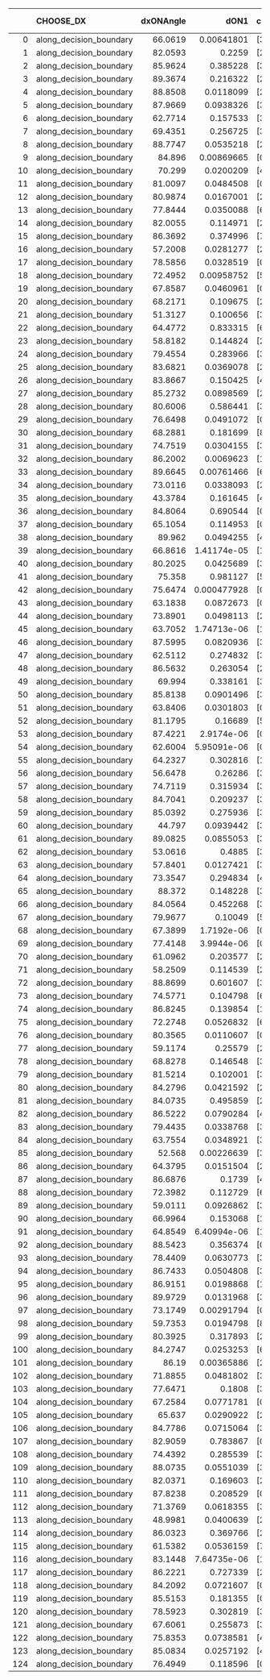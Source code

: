 |     | CHOOSE_DX               |   dxONAngle |        dON1 | cIDON1   |   dON_patch_1 |   nTON |         dON |   dxOFFAngle |       dOFF1 | cIDOFF1   |   dOFF_patch_1 |   nTOFF |        dOFF | SUCCESS   |   nExp |   dual_point_id |   subpoint_time_seconds |   total_execution_time |        logp |         dOFF/dON | Vote dOFF>dON   |
|----:|:------------------------|------------:|------------:|:---------|--------------:|-------:|------------:|-------------:|------------:|:----------|---------------:|--------:|------------:|:----------|-------:|----------------:|------------------------:|-----------------------:|------------:|-----------------:|:----------------|
|   0 | along_decision_boundary |     66.0619 | 0.00641801  | [3 6]    |   0.00641801  |      1 | 0.00641801  |      68.9989 | 0.119772    | [3 6]     |    0.119772    |       1 | 0.119772    | True      |      1 |               1 |                2.16036  |                2.45993 |  0          |     18.6619      | True            |
|   1 | along_decision_boundary |     82.0593 | 0.2259      | [2 6]    |   0.2259      |      1 | 0.2259      |      72.8917 | 0.153993    | [2 6]     |    0.153993    |       1 | 0.153993    | False     |      2 |               6 |                4.27789  |                6.93549 | -0.5        |      0.681687    | False           |
|   2 | along_decision_boundary |     85.9624 | 0.385228    | [3 4]    |   0.385228    |      1 | 0.385228    |      66.2028 | 0.000983237 | [3 4]     |    0.000983237 |       1 | 0.000983237 | False     |      3 |               7 |                4.0639   |               11.0046  | -0          |      0.00255235  | False           |
|   3 | along_decision_boundary |     89.3674 | 0.216322    | [2 6]    |   0.216322    |      1 | 0.216322    |      74.9112 | 0.123806    | [2 6]     |    0.123806    |       1 | 0.123806    | False     |      4 |               9 |                4.80899  |               19.4504  | -0.166667   |      0.572321    | False           |
|   4 | along_decision_boundary |     88.8508 | 0.0118099   | [2 4]    |   0.0118099   |      1 | 0.0118099   |      82.1474 | 0.0393473   | [2 4]     |    0.0393473   |       1 | 0.0393473   | True      |      5 |              10 |                1.84116  |               21.2965  | -0.5        |      3.33171     | True            |
|   5 | along_decision_boundary |     87.9669 | 0.0938326   | [3 6]    |   0.0938326   |      1 | 0.0938326   |      81.0267 | 0.0228123   | [3 6]     |    0.0228123   |       1 | 0.0228123   | False     |      6 |              11 |                2.0422   |               23.3462  | -0.1        |      0.243117    | False           |
|   6 | along_decision_boundary |     62.7714 | 0.157533    | [3 6]    |   0.157533    |      1 | 0.157533    |      67.1456 | 0.18033     | [3 6]     |    0.18033     |       1 | 0.18033     | True      |      7 |              12 |                2.58042  |               25.9356  | -0.333333   |      1.14472     | True            |
|   7 | along_decision_boundary |     69.4351 | 0.256725    | [3 6]    |   0.256725    |      1 | 0.256725    |      67.2894 | 0.303789    | [3 6]     |    0.303789    |       1 | 0.303789    | True      |      8 |              14 |                4.73575  |               32.4955  | -0.0714286  |      1.18332     | True            |
|   8 | along_decision_boundary |     88.7747 | 0.0535218   | [2 9]    |   0.0535218   |      1 | 0.0535218   |      77.8489 | 0.120585    | [2 9]     |    0.120585    |       1 | 0.120585    | True      |      9 |              15 |                2.78758  |               35.2921  | -0          |      2.253       | True            |
|   9 | along_decision_boundary |     84.896  | 0.00869665  | [0 9]    |   0.00869665  |      1 | 0.00869665  |      79.6673 | 0.0578781   | [1 9]     |    0.0578781   |       1 | 0.0578781   | True      |     10 |              18 |                1.88734  |               38.9841  | -0.0555556  |      6.65521     | True            |
|  10 | along_decision_boundary |     70.299  | 0.0200209   | [4 7]    |   0.0200209   |      1 | 0.0200209   |      83.7359 | 0.0101969   | [4 7]     |    0.0101969   |       1 | 0.0101969   | False     |     11 |              20 |                0.925601 |               39.9453  | -0.2        |      0.509313    | False           |
|  11 | along_decision_boundary |     81.0097 | 0.0484508   | [0 1]    |   0.0484508   |      1 | 0.0484508   |      80.6295 | 0.0984264   | [0 1]     |    0.0984264   |       1 | 0.0984264   | True      |     12 |              22 |                1.5513   |               41.562   | -0.0454545  |      2.03147     | True            |
|  12 | along_decision_boundary |     80.9874 | 0.0167001   | [2 3]    |   0.0167001   |      1 | 0.0167001   |      86.0848 | 0.148969    | [2 3]     |    0.148969    |       1 | 0.148969    | True      |     13 |              23 |                1.8379   |               43.4064  | -0.166667   |      8.92025     | True            |
|  13 | along_decision_boundary |     77.8444 | 0.0350088   | [6 9]    |   0.0350088   |      1 | 0.0350088   |      75.3954 | 0.0835924   | [6 9]     |    0.0835924   |       1 | 0.0835924   | True      |     14 |              25 |                1.63182  |               48.346   | -0.346154   |      2.38775     | True            |
|  14 | along_decision_boundary |     82.0055 | 0.114971    | [2 6]    |   0.114971    |      1 | 0.114971    |      86.0698 | 0.0754566   | [2 6]     |    0.0754566   |       1 | 0.0754566   | False     |     15 |              26 |                1.21574  |               49.5697  | -0.571429   |      0.656309    | False           |
|  15 | along_decision_boundary |     86.3692 | 0.374996    | [7 9]    |   0.374996    |      1 | 0.374996    |      77.2874 | 0.132703    | [7 9]     |    0.132703    |       1 | 0.132703    | False     |     16 |              28 |                4.02464  |               58.013   | -0.3        |      0.35388     | False           |
|  16 | along_decision_boundary |     57.2008 | 0.0281277   | [2 7]    |   0.0281277   |      1 | 0.0281277   |      67.2487 | 0.0261053   | [2 7]     |    0.0261053   |       1 | 0.0261053   | False     |     17 |              29 |                1.53597  |               59.5569  | -0.125      |      0.9281      | False           |
|  17 | along_decision_boundary |     78.5856 | 0.0328519   | [0 8]    |   0.0328519   |      1 | 0.0328519   |      65.6351 | 0.305674    | [1 8]     |    0.305674    |       1 | 0.305674    | True      |     18 |              30 |                2.78301  |               62.3439  | -0.0294118  |      9.30463     | True            |
|  18 | along_decision_boundary |     72.4952 | 0.00958752  | [5 6]    |   0.00958752  |      1 | 0.00958752  |      70.3783 | 0.197027    | [5 6]     |    0.197027    |       1 | 0.197027    | True      |     19 |              34 |                1.32626  |               63.8105  | -0.111111   |     20.5503      | True            |
|  19 | along_decision_boundary |     67.8587 | 0.0460961   | [0 1]    |   0.0460961   |      1 | 0.0460961   |      63.2441 | 0.126914    | [0 1]     |    0.126914    |       1 | 0.126914    | True      |     20 |              35 |                3.68725  |               67.5027  | -0.236842   |      2.75326     | True            |
|  20 | along_decision_boundary |     68.2171 | 0.109675    | [2 5]    |   0.109675    |      1 | 0.109675    |      66.9124 | 0.00550006  | [2 5]     |    0.00550006  |       1 | 0.00550006  | False     |     21 |              36 |                1.59434  |               69.1047  | -0.4        |      0.0501485   | False           |
|  21 | along_decision_boundary |     51.3127 | 0.100656    | [3 9]    |   0.100656    |      1 | 0.100656    |      56.6894 | 0.584553    | [3 9]     |    0.584553    |       1 | 0.584553    | True      |     22 |              37 |                3.11639  |               72.2271  | -0.214286   |      5.80743     | True            |
|  22 | along_decision_boundary |     64.4772 | 0.833315    | [6 9]    |   0.833315    |      1 | 0.833315    |      58.9301 | 0.0055224   | [6 9]     |    0.0055224   |       1 | 0.0055224   | False     |     23 |              38 |                4.35446  |               76.5865  | -0.363636   |      0.00662702  | False           |
|  23 | along_decision_boundary |     58.8182 | 0.144824    | [2 7]    |   0.144824    |      1 | 0.144824    |      55.5528 | 0.0663783   | [2 7]     |    0.0663783   |       1 | 0.0663783   | False     |     24 |              40 |                1.7597   |               80.1942  | -0.195652   |      0.458337    | False           |
|  24 | along_decision_boundary |     79.4554 | 0.283966    | [3 6]    |   0.283966    |      1 | 0.283966    |      57.7613 | 0.0111622   | [3 6]     |    0.0111622   |       1 | 0.0111622   | False     |     25 |              41 |                5.83166  |               86.0309  | -0.0833333  |      0.0393083   | False           |
|  25 | along_decision_boundary |     83.6821 | 0.0369078   | [2 7]    |   0.0369078   |      1 | 0.0369078   |      71.0865 | 0.133281    | [2 7]     |    0.133281    |       1 | 0.133281    | True      |     26 |              48 |                2.23355  |               88.5757  | -0.02       |      3.6112      | True            |
|  26 | along_decision_boundary |     83.8667 | 0.150425    | [4 6]    |   0.150425    |      1 | 0.150425    |      72.0468 | 0.124273    | [4 6]     |    0.124273    |       1 | 0.124273    | False     |     27 |              50 |                4.29282  |               95.7405  | -0.0769231  |      0.826144    | False           |
|  27 | along_decision_boundary |     85.2732 | 0.0898569   | [2 3]    |   0.0898569   |      1 | 0.0898569   |      88.8899 | 0.374277    | [2 3]     |    0.374277    |       1 | 0.374277    | True      |     28 |              51 |                5.0588   |              100.804   | -0.0185185  |      4.16526     | True            |
|  28 | along_decision_boundary |     80.6006 | 0.586441    | [3 6]    |   0.586441    |      1 | 0.586441    |      71.2876 | 0.214739    | [3 6]     |    0.214739    |       1 | 0.214739    | False     |     29 |              53 |                5.94302  |              106.805   | -0.0714286  |      0.366173    | False           |
|  29 | along_decision_boundary |     76.6498 | 0.0491072   | [0 9]    |   0.0491072   |      1 | 0.0491072   |      74.6072 | 3.11157e-05 | [1 9]     |    3.11157e-05 |       1 | 3.11157e-05 | False     |     30 |              54 |                1.67887  |              108.493   | -0.0172414  |      0.000633629 | False           |
|  30 | along_decision_boundary |     68.2881 | 0.181699    | [8 9]    |   0.181699    |      1 | 0.181699    |      82.5151 | 0.502613    | [8 9]     |    0.502613    |       1 | 0.502613    | True      |     31 |              57 |                3.52824  |              112.108   | -0          |      2.76618     | True            |
|  31 | along_decision_boundary |     74.7519 | 0.0304155   | [3 9]    |   0.0304155   |      1 | 0.0304155   |      72.4417 | 0.0794596   | [3 9]     |    0.0794596   |       1 | 0.0794596   | True      |     32 |              65 |                1.82791  |              116.822   | -0.016129   |      2.61247     | True            |
|  32 | along_decision_boundary |     86.2002 | 0.0069623   | [1 2]    |   0.0069623   |      1 | 0.0069623   |      78.5628 | 3.13143e-06 | [0 2]     |    3.13143e-06 |       1 | 3.13143e-06 | False     |     33 |              66 |                1.51826  |              118.349   | -0.0625     |      0.00044977  | False           |
|  33 | along_decision_boundary |     89.6645 | 0.00761466  | [6 9]    |   0.00761466  |      1 | 0.00761466  |      87.6317 | 0.109533    | [6 9]     |    0.109533    |       1 | 0.109533    | True      |     34 |              73 |                1.18752  |              125.355   | -0.0151515  |     14.3844      | True            |
|  34 | along_decision_boundary |     73.0116 | 0.0338093   | [2 8]    |   0.0338093   |      1 | 0.0338093   |      70.8501 | 0.644345    | [2 8]     |    0.644345    |       1 | 0.644345    | True      |     35 |              74 |                3.57052  |              128.933   | -0.0588235  |     19.0582      | True            |
|  35 | along_decision_boundary |     43.3784 | 0.161645    | [4 7]    |   0.161645    |      1 | 0.161645    |      52.1098 | 0.0537772   | [4 7]     |    0.0537772   |       1 | 0.0537772   | False     |     36 |              76 |                2.34825  |              135.598   | -0.128571   |      0.332687    | False           |
|  36 | along_decision_boundary |     84.8064 | 0.690544    | [0 1]    |   0.690544    |      1 | 0.690544    |      56.8122 | 0.0920147   | [0 1]     |    0.0920147   |       1 | 0.0920147   | False     |     37 |              77 |                5.22128  |              140.826   | -0.0555556  |      0.13325     | False           |
|  37 | along_decision_boundary |     65.1054 | 0.114953    | [0 1]    |   0.114953    |      1 | 0.114953    |      70.0447 | 0.0159706   | [0 1]     |    0.0159706   |       1 | 0.0159706   | False     |     38 |              78 |                2.27975  |              143.114   | -0.0135135  |      0.138931    | False           |
|  38 | along_decision_boundary |     89.962  | 0.0494255   | [4 5]    |   0.0494255   |      1 | 0.0494255   |      69.2666 | 0.0749543   | [4 5]     |    0.0749543   |       1 | 0.0749543   | True      |     39 |              86 |                2.67447  |              154.785   | -0          |      1.51651     | True            |
|  39 | along_decision_boundary |     66.8616 | 1.41174e-05 | [1 8]    |   1.41174e-05 |      1 | 1.41174e-05 |      88.5148 | 0.29857     | [0 8]     |    0.29857     |       1 | 0.29857     | True      |     40 |              87 |                3.89034  |              158.682   | -0.0128205  |  21149.2         | True            |
|  40 | along_decision_boundary |     80.2025 | 0.0425689   | [3 4]    |   0.0425689   |      1 | 0.0425689   |      80.8264 | 0.00182131  | [3 4]     |    0.00182131  |       1 | 0.00182131  | False     |     41 |              91 |                1.4952   |              167.504   | -0.05       |      0.0427851   | False           |
|  41 | along_decision_boundary |     75.358  | 0.981127    | [5 9]    |   0.981127    |      1 | 0.981127    |      76.5799 | 0.36258     | [5 9]     |    0.36258     |       1 | 0.36258     | False     |     42 |              92 |                9.59296  |              177.101   | -0.0121951  |      0.369554    | False           |
|  42 | along_decision_boundary |     75.6474 | 0.000477928 | [0 9]    |   0.000477928 |      1 | 0.000477928 |      88.1067 | 0.20565     | [1 9]     |    0.20565     |       1 | 0.20565     | True      |     43 |              94 |                2.32546  |              179.477   | -0          |    430.296       | True            |
|  43 | along_decision_boundary |     63.1838 | 0.0872673   | [0 1]    |   0.0872673   |      1 | 0.0872673   |      79.9208 | 0.185236    | [0 1]     |    0.185236    |       1 | 0.185236    | True      |     44 |              95 |                1.90727  |              181.39    | -0.0116279  |      2.12263     | True            |
|  44 | along_decision_boundary |     73.8901 | 0.0498113   | [2 7]    |   0.0498113   |      1 | 0.0498113   |      78.0627 | 0.321053    | [2 7]     |    0.321053    |       1 | 0.321053    | True      |     45 |              96 |                3.5397   |              184.939   | -0.0454545  |      6.44538     | True            |
|  45 | along_decision_boundary |     63.7052 | 1.74713e-06 | [1 8]    |   1.74713e-06 |      1 | 1.74713e-06 |      76.7515 | 0.284038    | [0 8]     |    0.284038    |       1 | 0.284038    | True      |     46 |              99 |                1.13142  |              187.279   | -0.1        | 162574           | True            |
|  46 | along_decision_boundary |     87.5995 | 0.0820936   | [3 5]    |   0.0820936   |      1 | 0.0820936   |      88.9778 | 0.0319577   | [3 5]     |    0.0319577   |       1 | 0.0319577   | False     |     47 |             102 |                1.23133  |              188.602   | -0.173913   |      0.389284    | False           |
|  47 | along_decision_boundary |     62.5112 | 0.274832    | [3 5]    |   0.274832    |      1 | 0.274832    |      52.3193 | 0.0459811   | [3 5]     |    0.0459811   |       1 | 0.0459811   | False     |     48 |             107 |                1.59968  |              199.729   | -0.0957447  |      0.167306    | False           |
|  48 | along_decision_boundary |     86.5632 | 0.263054    | [2 6]    |   0.263054    |      1 | 0.263054    |      81.626  | 0.0551914   | [2 6]     |    0.0551914   |       1 | 0.0551914   | False     |     49 |             108 |                3.74953  |              203.487   | -0.0416667  |      0.20981     | False           |
|  49 | along_decision_boundary |     69.994  | 0.338161    | [3 4]    |   0.338161    |      1 | 0.338161    |      62.0327 | 0.0868298   | [3 4]     |    0.0868298   |       1 | 0.0868298   | False     |     50 |             109 |                1.8358   |              205.33    | -0.0102041  |      0.256771    | False           |
|  50 | along_decision_boundary |     85.8138 | 0.0901496   | [3 7]    |   0.0901496   |      1 | 0.0901496   |      73.3385 | 0.325779    | [3 7]     |    0.325779    |       1 | 0.325779    | True      |     51 |             113 |                1.586    |              211.21    | -0          |      3.61376     | True            |
|  51 | along_decision_boundary |     63.8406 | 0.0301803   | [0 1]    |   0.0301803   |      1 | 0.0301803   |      61.0605 | 0.109611    | [0 1]     |    0.109611    |       1 | 0.109611    | True      |     52 |             114 |                2.00721  |              213.223   | -0.00980392 |      3.63189     | True            |
|  52 | along_decision_boundary |     81.1795 | 0.16689     | [5 9]    |   0.16689     |      1 | 0.16689     |      79.7587 | 0.0274372   | [5 9]     |    0.0274372   |       1 | 0.0274372   | False     |     53 |             115 |                1.00427  |              214.233   | -0.0384615  |      0.164403    | False           |
|  53 | along_decision_boundary |     87.4221 | 2.9174e-06  | [0 8]    |   2.9174e-06  |      1 | 2.9174e-06  |      82.292  | 0.000258809 | [1 8]     |    0.000258809 |       1 | 0.000258809 | True      |     54 |             116 |                0.964809 |              215.205   | -0.00943396 |     88.7125      | True            |
|  54 | along_decision_boundary |     62.6004 | 5.95091e-06 | [0 8]    |   5.95091e-06 |      1 | 5.95091e-06 |      84.8955 | 0.0371643   | [1 8]     |    0.0371643   |       1 | 0.0371643   | True      |     55 |             117 |                1.22621  |              216.44    | -0.037037   |   6245.15        | True            |
|  55 | along_decision_boundary |     64.2327 | 0.302816    | [1 7]    |   0.302816    |      1 | 0.302816    |      68.3393 | 1.40534e-05 | [0 7]     |    1.40534e-05 |       1 | 1.40534e-05 | False     |     56 |             121 |                2.70456  |              227.485   | -0.0818182  |      4.64091e-05 | False           |
|  56 | along_decision_boundary |     56.6478 | 0.26286     | [3 5]    |   0.26286     |      1 | 0.26286     |      55.2718 | 0.381793    | [3 5]     |    0.381793    |       1 | 0.381793    | True      |     57 |             122 |                3.64176  |              231.132   | -0.0357143  |      1.45246     | True            |
|  57 | along_decision_boundary |     74.7119 | 0.315934    | [3 5]    |   0.315934    |      1 | 0.315934    |      72.7149 | 0.145033    | [3 5]     |    0.145033    |       1 | 0.145033    | False     |     58 |             123 |                2.81507  |              233.957   | -0.0789474  |      0.459061    | False           |
|  58 | along_decision_boundary |     84.7041 | 0.209237    | [3 5]    |   0.209237    |      1 | 0.209237    |      77.1895 | 0.0516463   | [3 5]     |    0.0516463   |       1 | 0.0516463   | False     |     59 |             126 |                2.9449   |              245.745   | -0.0344828  |      0.246832    | False           |
|  59 | along_decision_boundary |     85.0392 | 0.275936    | [3 5]    |   0.275936    |      1 | 0.275936    |      76.4494 | 0.132232    | [3 5]     |    0.132232    |       1 | 0.132232    | False     |     60 |             127 |                2.58641  |              248.336   | -0.00847458 |      0.479211    | False           |
|  60 | along_decision_boundary |     44.797  | 0.0939442   | [3 6]    |   0.0939442   |      1 | 0.0939442   |      55.5669 | 0.0105382   | [3 6]     |    0.0105382   |       1 | 0.0105382   | False     |     61 |             128 |                1.81151  |              250.153   | -0          |      0.112175    | False           |
|  61 | along_decision_boundary |     89.0825 | 0.0855053   | [3 5]    |   0.0855053   |      1 | 0.0855053   |      85.0104 | 0.748503    | [3 5]     |    0.748503    |       1 | 0.748503    | True      |     62 |             129 |                3.78629  |              253.944   | -0.00819672 |      8.75387     | True            |
|  62 | along_decision_boundary |     53.0616 | 0.4885      | [3 5]    |   0.4885      |      1 | 0.4885      |      56.7309 | 0.0157808   | [3 5]     |    0.0157808   |       1 | 0.0157808   | False     |     63 |             131 |                3.63902  |              260.849   | -0          |      0.0323046   | False           |
|  63 | along_decision_boundary |     57.8401 | 0.0127421   | [3 5]    |   0.0127421   |      1 | 0.0127421   |      89.3163 | 0.129899    | [3 5]     |    0.129899    |       1 | 0.129899    | True      |     64 |             132 |                1.38159  |              262.239   | -0.00793651 |     10.1945      | True            |
|  64 | along_decision_boundary |     73.3547 | 0.294834    | [4 7]    |   0.294834    |      1 | 0.294834    |      68.5165 | 0.303343    | [4 7]     |    0.303343    |       1 | 0.303343    | True      |     65 |             133 |                3.6305   |              265.878   | -0          |      1.02886     | True            |
|  65 | along_decision_boundary |     88.372  | 0.148228    | [3 4]    |   0.148228    |      1 | 0.148228    |      74.9952 | 0.330755    | [3 4]     |    0.330755    |       1 | 0.330755    | True      |     66 |             134 |                4.96383  |              270.851   | -0.00769231 |      2.2314      | True            |
|  66 | along_decision_boundary |     84.0564 | 0.452268    | [3 6]    |   0.452268    |      1 | 0.452268    |      68.6058 | 0.31137     | [3 6]     |    0.31137     |       1 | 0.31137     | False     |     67 |             135 |                4.28134  |              275.14    | -0.030303   |      0.688463    | False           |
|  67 | along_decision_boundary |     79.9677 | 0.10049     | [5 9]    |   0.10049     |      1 | 0.10049     |      87.4211 | 0.0557201   | [5 9]     |    0.0557201   |       1 | 0.0557201   | False     |     68 |             136 |                1.70332  |              276.851   | -0.00746269 |      0.554486    | False           |
|  68 | along_decision_boundary |     67.3899 | 1.7192e-06  | [0 8]    |   1.7192e-06  |      1 | 1.7192e-06  |      82.5369 | 0.0785371   | [1 8]     |    0.0785371   |       1 | 0.0785371   | True      |     69 |             141 |                1.25941  |              285.749   | -0          |  45682.5         | True            |
|  69 | along_decision_boundary |     77.4148 | 3.9944e-06  | [0 8]    |   3.9944e-06  |      1 | 3.9944e-06  |      76.1186 | 0.28445     | [0 8]     |    0.28445     |       1 | 0.28445     | True      |     70 |             142 |                1.45202  |              287.207   | -0.00724638 |  71212.3         | True            |
|  70 | along_decision_boundary |     61.0962 | 0.203577    | [2 7]    |   0.203577    |      1 | 0.203577    |      69.7601 | 0.0636752   | [2 7]     |    0.0636752   |       1 | 0.0636752   | False     |     71 |             145 |                2.5619   |              299.259   | -0.0285714  |      0.312782    | False           |
|  71 | along_decision_boundary |     58.2509 | 0.114539    | [2 3]    |   0.114539    |      1 | 0.114539    |      61.8353 | 0.248323    | [2 3]     |    0.248323    |       1 | 0.248323    | True      |     72 |             146 |                4.45868  |              303.725   | -0.00704225 |      2.16802     | True            |
|  72 | along_decision_boundary |     88.8699 | 0.601607    | [3 6]    |   0.601607    |      1 | 0.601607    |      67.7727 | 0.510033    | [3 6]     |    0.510033    |       1 | 0.510033    | False     |     73 |             148 |                4.78073  |              308.567   | -0.0277778  |      0.847784    | False           |
|  73 | along_decision_boundary |     74.5771 | 0.104798    | [6 9]    |   0.104798    |      1 | 0.104798    |      76.9959 | 0.459946    | [6 9]     |    0.459946    |       1 | 0.459946    | True      |     74 |             149 |                2.97657  |              311.549   | -0.00684932 |      4.38886     | True            |
|  74 | along_decision_boundary |     86.8245 | 0.139854    | [1 9]    |   0.139854    |      1 | 0.139854    |      85.4227 | 0.0025766   | [0 9]     |    0.0025766   |       1 | 0.0025766   | False     |     75 |             151 |                0.965084 |              315.527   | -0.027027   |      0.0184235   | False           |
|  75 | along_decision_boundary |     72.2748 | 0.0526832   | [6 9]    |   0.0526832   |      1 | 0.0526832   |      68.8611 | 0.0141061   | [6 9]     |    0.0141061   |       1 | 0.0141061   | False     |     76 |             152 |                1.60769  |              317.145   | -0.00666667 |      0.267753    | False           |
|  76 | along_decision_boundary |     80.3565 | 0.0110607   | [0 5]    |   0.0110607   |      1 | 0.0110607   |      75.7227 | 0.000311262 | [1 5]     |    0.000311262 |       1 | 0.000311262 | False     |     77 |             155 |                0.953574 |              324.221   | -0          |      0.0281414   | False           |
|  77 | along_decision_boundary |     59.1174 | 0.25579     | [2 4]    |   0.25579     |      1 | 0.25579     |      56.2193 | 0.143629    | [2 4]     |    0.143629    |       1 | 0.143629    | False     |     78 |             157 |                4.77779  |              329.047   | -0.00649351 |      0.561513    | False           |
|  78 | along_decision_boundary |     68.8278 | 0.146548    | [3 6]    |   0.146548    |      1 | 0.146548    |      64.6607 | 0.146166    | [3 6]     |    0.146166    |       1 | 0.146166    | False     |     79 |             158 |                2.77484  |              331.832   | -0.025641   |      0.997389    | False           |
|  79 | along_decision_boundary |     81.5214 | 0.102001    | [3 8]    |   0.102001    |      1 | 0.102001    |      84.7947 | 0.000581691 | [3 8]     |    0.000581691 |       1 | 0.000581691 | False     |     80 |             159 |                1.26346  |              333.102   | -0.056962   |      0.00570279  | False           |
|  80 | along_decision_boundary |     84.2796 | 0.0421592   | [2 4]    |   0.0421592   |      1 | 0.0421592   |      79.1055 | 0.000783141 | [2 4]     |    0.000783141 |       1 | 0.000783141 | False     |     81 |             160 |                1.47883  |              334.587   | -0.1        |      0.0185758   | False           |
|  81 | along_decision_boundary |     84.0735 | 0.495859    | [2 6]    |   0.495859    |      1 | 0.495859    |      74.1432 | 0.159281    | [2 6]     |    0.159281    |       1 | 0.159281    | False     |     82 |             161 |                4.17183  |              338.767   | -0.154321   |      0.321222    | False           |
|  82 | along_decision_boundary |     86.5222 | 0.0790284   | [4 6]    |   0.0790284   |      1 | 0.0790284   |      88.5103 | 0.082164    | [4 6]     |    0.082164    |       1 | 0.082164    | True      |     83 |             162 |                1.0395   |              339.814   | -0.219512   |      1.03968     | True            |
|  83 | along_decision_boundary |     79.4435 | 0.0338768   | [3 4]    |   0.0338768   |      1 | 0.0338768   |      85.5239 | 0.117605    | [3 4]     |    0.117605    |       1 | 0.117605    | True      |     84 |             173 |                1.80444  |              347.775   | -0.150602   |      3.47154     | True            |
|  84 | along_decision_boundary |     63.7554 | 0.0348921   | [3 7]    |   0.0348921   |      1 | 0.0348921   |      66.8104 | 0.0120286   | [3 7]     |    0.0120286   |       1 | 0.0120286   | False     |     85 |             174 |                1.36995  |              349.153   | -0.0952381  |      0.344737    | False           |
|  85 | along_decision_boundary |     52.568  | 0.00226639  | [3 7]    |   0.00226639  |      1 | 0.00226639  |      62.9049 | 0.72508     | [3 7]     |    0.72508     |       1 | 0.72508     | True      |     86 |             175 |                3.62072  |              352.783   | -0.147059   |    319.927       | True            |
|  86 | along_decision_boundary |     64.3795 | 0.0151504   | [2 9]    |   0.0151504   |      1 | 0.0151504   |      53.5778 | 0.0279917   | [2 9]     |    0.0279917   |       1 | 0.0279917   | True      |     87 |             176 |                1.24651  |              354.036   | -0.0930233  |      1.84759     | True            |
|  87 | along_decision_boundary |     86.6876 | 0.1739      | [4 7]    |   0.1739      |      1 | 0.1739      |      71.6429 | 1.07016     | [4 7]     |    1.07016     |       1 | 1.07016     | True      |     88 |             178 |                3.36408  |              357.453   | -0.0517241  |      6.15388     | True            |
|  88 | along_decision_boundary |     72.3982 | 0.112729    | [6 7]    |   0.112729    |      1 | 0.112729    |      81.7522 | 0.57061     | [6 7]     |    0.57061     |       1 | 0.57061     | True      |     89 |             181 |                4.23653  |              365.642   | -0.0227273  |      5.06176     | True            |
|  89 | along_decision_boundary |     59.0111 | 0.0926862   | [3 5]    |   0.0926862   |      1 | 0.0926862   |      46.4658 | 0.0399921   | [3 5]     |    0.0399921   |       1 | 0.0399921   | False     |     90 |             182 |                2.14411  |              367.796   | -0.00561798 |      0.431479    | False           |
|  90 | along_decision_boundary |     66.9964 | 0.153068    | [1 9]    |   0.153068    |      1 | 0.153068    |      70.7075 | 3.89618e-05 | [0 9]     |    3.89618e-05 |       1 | 3.89618e-05 | False     |     91 |             183 |                1.49512  |              369.295   | -0.0222222  |      0.00025454  | False           |
|  91 | along_decision_boundary |     64.8549 | 6.40994e-06 | [1 8]    |   6.40994e-06 |      1 | 6.40994e-06 |      70.4686 | 0.277514    | [0 8]     |    0.277514    |       1 | 0.277514    | True      |     92 |             186 |                2.66737  |              372.056   | -0.0494505  |  43294.3         | True            |
|  92 | along_decision_boundary |     88.5423 | 0.356374    | [0 8]    |   0.356374    |      1 | 0.356374    |      82.3743 | 0.113801    | [0 8]     |    0.113801    |       1 | 0.113801    | False     |     93 |             188 |                2.19634  |              374.295   | -0.0217391  |      0.319331    | False           |
|  93 | along_decision_boundary |     78.4409 | 0.0630773   | [3 8]    |   0.0630773   |      1 | 0.0630773   |      85.8252 | 0.231668    | [3 8]     |    0.231668    |       1 | 0.231668    | True      |     94 |             192 |                3.62216  |              378.051   | -0.0483871  |      3.67277     | True            |
|  94 | along_decision_boundary |     86.7433 | 0.0504808   | [3 8]    |   0.0504808   |      1 | 0.0504808   |      68.1334 | 0.0660346   | [3 8]     |    0.0660346   |       1 | 0.0660346   | True      |     95 |             193 |                1.77874  |              379.835   | -0.0212766  |      1.30812     | True            |
|  95 | along_decision_boundary |     86.9151 | 0.0198868   | [1 5]    |   0.0198868   |      1 | 0.0198868   |      59.3816 | 0.0521458   | [0 5]     |    0.0521458   |       1 | 0.0521458   | True      |     96 |             194 |                2.07535  |              381.919   | -0.00526316 |      2.62213     | True            |
|  96 | along_decision_boundary |     89.9729 | 0.0131968   | [3 5]    |   0.0131968   |      1 | 0.0131968   |      73.9182 | 0.0075439   | [3 5]     |    0.0075439   |       1 | 0.0075439   | False     |     97 |             197 |                1.39906  |              384.801   | -0          |      0.571647    | False           |
|  97 | along_decision_boundary |     73.1749 | 0.00291794  | [0 1]    |   0.00291794  |      1 | 0.00291794  |      67.5322 | 0.0559125   | [0 1]     |    0.0559125   |       1 | 0.0559125   | True      |     98 |             198 |                1.71357  |              386.528   | -0.00515464 |     19.1616      | True            |
|  98 | along_decision_boundary |     59.7353 | 0.0194798   | [8 9]    |   0.0194798   |      1 | 0.0194798   |      74.6411 | 0.0289803   | [8 9]     |    0.0289803   |       1 | 0.0289803   | True      |     99 |             200 |                1.5496   |              388.135   | -0          |      1.48771     | True            |
|  99 | along_decision_boundary |     80.3925 | 0.317893    | [2 6]    |   0.317893    |      1 | 0.317893    |      76.5454 | 0.341548    | [2 6]     |    0.341548    |       1 | 0.341548    | True      |    100 |             201 |                3.64546  |              391.789   | -0.00505051 |      1.07441     | True            |
| 100 | along_decision_boundary |     84.2747 | 0.0253253   | [6 9]    |   0.0253253   |      1 | 0.0253253   |      73.3967 | 0.292889    | [6 9]     |    0.292889    |       1 | 0.292889    | True      |    101 |             203 |                3.24156  |              395.1     | -0.02       |     11.5651      | True            |
| 101 | along_decision_boundary |     86.19   | 0.00365886  | [2 6]    |   0.00365886  |      1 | 0.00365886  |      88.5686 | 0.0150395   | [2 6]     |    0.0150395   |       1 | 0.0150395   | True      |    102 |             206 |                1.8367   |              397.023   | -0.0445545  |      4.11043     | True            |
| 102 | along_decision_boundary |     71.8855 | 0.0481802   | [3 9]    |   0.0481802   |      1 | 0.0481802   |      88.0987 | 0.0887541   | [3 9]     |    0.0887541   |       1 | 0.0887541   | True      |    103 |             209 |                2.26899  |              404.545   | -0.0784314  |      1.84213     | True            |
| 103 | along_decision_boundary |     77.6471 | 0.1808      | [3 6]    |   0.1808      |      1 | 0.1808      |      74.9172 | 0.288872    | [3 6]     |    0.288872    |       1 | 0.288872    | True      |    104 |             210 |                2.74253  |              407.295   | -0.121359   |      1.59774     | True            |
| 104 | along_decision_boundary |     67.2584 | 0.0771781   | [0 1]    |   0.0771781   |      1 | 0.0771781   |      72.322  | 0.1257      | [0 1]     |    0.1257      |       1 | 0.1257      | True      |    105 |             214 |                2.08532  |              417.757   | -0.173077   |      1.6287      | True            |
| 105 | along_decision_boundary |     65.637  | 0.0290922   | [2 4]    |   0.0290922   |      1 | 0.0290922   |      58.6798 | 0.0192738   | [2 4]     |    0.0192738   |       1 | 0.0192738   | False     |    106 |             220 |                1.51561  |              423.108   | -0.233333   |      0.662507    | False           |
| 106 | along_decision_boundary |     84.7786 | 0.0715064   | [3 6]    |   0.0715064   |      1 | 0.0715064   |      79.5364 | 0.442884    | [3 6]     |    0.442884    |       1 | 0.442884    | True      |    107 |             224 |                4.65965  |              427.917   | -0.169811   |      6.19362     | True            |
| 107 | along_decision_boundary |     82.9059 | 0.783867    | [0 9]    |   0.783867    |      1 | 0.783867    |      63.7382 | 0.134478    | [1 9]     |    0.134478    |       1 | 0.134478    | False     |    108 |             227 |                4.27965  |              436.68    | -0.228972   |      0.171557    | False           |
| 108 | along_decision_boundary |     74.4392 | 0.285539    | [3 6]    |   0.285539    |      1 | 0.285539    |      72.6725 | 0.978287    | [3 6]     |    0.978287    |       1 | 0.978287    | True      |    109 |             228 |                8.26867  |              444.957   | -0.166667   |      3.4261      | True            |
| 109 | along_decision_boundary |     88.0735 | 0.0551039   | [3 6]    |   0.0551039   |      1 | 0.0551039   |      74.5537 | 0.133883    | [3 6]     |    0.133883    |       1 | 0.133883    | True      |    110 |             229 |                1.79687  |              446.763   | -0.224771   |      2.42965     | True            |
| 110 | along_decision_boundary |     82.0371 | 0.169603    | [2 9]    |   0.169603    |      1 | 0.169603    |      82.0701 | 0.0507144   | [2 9]     |    0.0507144   |       1 | 0.0507144   | False     |    111 |             231 |                2.67642  |              449.479   | -0.290909   |      0.299018    | False           |
| 111 | along_decision_boundary |     87.8238 | 0.208529    | [0 9]    |   0.208529    |      1 | 0.208529    |      82.2613 | 0.0100079   | [0 9]     |    0.0100079   |       1 | 0.0100079   | False     |    112 |             232 |                2.46386  |              451.949   | -0.220721   |      0.0479926   | False           |
| 112 | along_decision_boundary |     71.3769 | 0.0618355   | [3 6]    |   0.0618355   |      1 | 0.0618355   |      77.9846 | 0.0160636   | [3 6]     |    0.0160636   |       1 | 0.0160636   | False     |    113 |             234 |                1.49722  |              453.498   | -0.160714   |      0.259779    | False           |
| 113 | along_decision_boundary |     48.9981 | 0.0400639   | [2 4]    |   0.0400639   |      1 | 0.0400639   |      50.6214 | 0.00703903  | [2 4]     |    0.00703903  |       1 | 0.00703903  | False     |    114 |             235 |                1.77489  |              455.283   | -0.110619   |      0.175695    | False           |
| 114 | along_decision_boundary |     86.0323 | 0.369766    | [2 6]    |   0.369766    |      1 | 0.369766    |      79.0756 | 0.324482    | [2 6]     |    0.324482    |       1 | 0.324482    | False     |    115 |             236 |                4.75103  |              460.041   | -0.0701754  |      0.877533    | False           |
| 115 | along_decision_boundary |     61.5382 | 0.0536159   | [7 9]    |   0.0536159   |      1 | 0.0536159   |      65.248  | 0.0190863   | [7 9]     |    0.0190863   |       1 | 0.0190863   | False     |    116 |             240 |                1.45508  |              461.637   | -0.0391304  |      0.355981    | False           |
| 116 | along_decision_boundary |     83.1448 | 7.64735e-06 | [1 2]    |   7.64735e-06 |      1 | 7.64735e-06 |      88.3621 | 0.00282304  | [0 2]     |    0.00282304  |       1 | 0.00282304  | True      |    117 |             241 |                1.31141  |              462.954   | -0.0172414  |    369.152       | True            |
| 117 | along_decision_boundary |     86.2221 | 0.727339    | [2 3]    |   0.727339    |      1 | 0.727339    |      75.1241 | 0.571628    | [2 3]     |    0.571628    |       1 | 0.571628    | False     |    118 |             246 |                5.89477  |              475.155   | -0.0384615  |      0.785917    | False           |
| 118 | along_decision_boundary |     84.2092 | 0.0721607   | [0 1]    |   0.0721607   |      1 | 0.0721607   |      87.5907 | 0.454524    | [0 1]     |    0.454524    |       1 | 0.454524    | True      |    119 |             247 |                2.93748  |              478.099   | -0.0169492  |      6.29878     | True            |
| 119 | along_decision_boundary |     85.5153 | 0.181355    | [0 8]    |   0.181355    |      1 | 0.181355    |      88.5646 | 0.276902    | [1 8]     |    0.276902    |       1 | 0.276902    | True      |    120 |             248 |                3.1141   |              481.221   | -0.0378151  |      1.52685     | True            |
| 120 | along_decision_boundary |     78.5923 | 0.302819    | [3 5]    |   0.302819    |      1 | 0.302819    |      75.3943 | 0.124434    | [3 5]     |    0.124434    |       1 | 0.124434    | False     |    121 |             250 |                3.01796  |              484.285   | -0.0666667  |      0.410918    | False           |
| 121 | along_decision_boundary |     67.6061 | 0.255873    | [3 7]    |   0.255873    |      1 | 0.255873    |      64.0613 | 0.014958    | [3 7]     |    0.014958    |       1 | 0.014958    | False     |    122 |             251 |                3.90715  |              488.198   | -0.0371901  |      0.0584588   | False           |
| 122 | along_decision_boundary |     75.8353 | 0.0738581   | [4 7]    |   0.0738581   |      1 | 0.0738581   |      83.481  | 0.162859    | [4 7]     |    0.162859    |       1 | 0.162859    | True      |    123 |             253 |                1.32405  |              493.984   | -0.0163934  |      2.20503     | True            |
| 123 | along_decision_boundary |     85.0834 | 0.0257192   | [4 6]    |   0.0257192   |      1 | 0.0257192   |      80.7477 | 0.110288    | [4 6]     |    0.110288    |       1 | 0.110288    | True      |    124 |             254 |                1.58014  |              495.574   | -0.0365854  |      4.28814     | True            |
| 124 | along_decision_boundary |     76.4949 | 0.118596    | [0 1]    |   0.118596    |      1 | 0.118596    |      71.6206 | 0.157431    | [0 1]     |    0.157431    |       1 | 0.157431    | True      |    125 |             255 |                3.20839  |              498.791   | -0.0645161  |      1.32746     | True            |